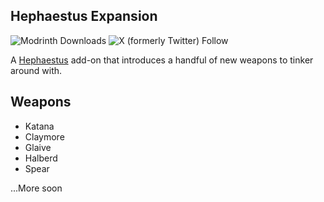 ## Hephaestus Expansion

![Modrinth Downloads](https://img.shields.io/modrinth/dt/H6K8bKGy?style=for-the-badge&logo=modrinth&color=white&link=https%3A%2F%2Fmodrinth.com%2Fmod%2Fhepheastus-expansion) ![X (formerly Twitter) Follow](https://img.shields.io/twitter/follow/tiigerbones?style=for-the-badge&logo=X&color=grey&link=https%3A%2F%2Ftwitter.com%2Ftiigerbones)



A [Hephaestus](https://modrinth.com/mod/hephaestus) add-on that introduces a handful of new weapons to tinker around with. 

## Weapons
- Katana
- Claymore
- Glaive
- Halberd
- Spear

...More soon
